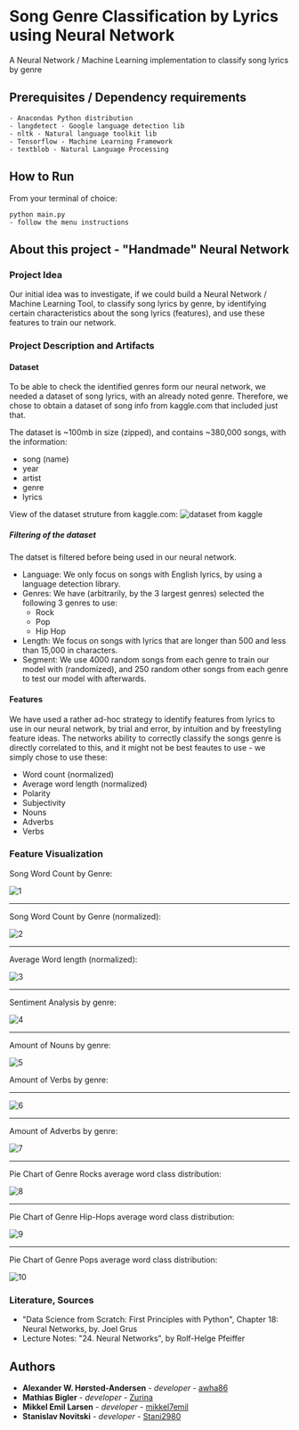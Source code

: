 # Song Genre Classification by Lyrics using Neural Network
A Neural Network / Machine Learning implementation to classify song lyrics by genre

## Prerequisites / Dependency requirements
````
- Anacondas Python distribution
- langdetect - Google language detection lib
- nltk - Natural language toolkit lib
- Tensorflow - Machine Learning Framework
- textblob - Natural Language Processing
````

## How to Run
From your terminal of choice:
````
python main.py
- follow the menu instructions
````

## About this project - "Handmade" Neural Network
 
### Project Idea
Our initial idea was to investigate, if we could build a Neural Network / Machine Learning Tool, to classify song lyrics by genre, by identifying certain characteristics about the song lyrics (features), and use these features to train our network. 

### Project Description and Artifacts
#### Dataset
To be able to check the identified genres form our neural network, we needed a dataset of song lyrics, with an already noted genre. Therefore, we chose to obtain a dataset of song info from kaggle.com that included just that. 

The dataset is ~100mb in size (zipped), and contains ~380,000 songs, with the information:
- song (name)
- year
- artist
- genre
- lyrics

View of the dataset struture from kaggle.com:
![dataset from kaggle](/readme_images/dataset.png)

##### Filtering of the dataset
The datset is filtered before being used in our neural network. 

- Language: We only focus on songs with English lyrics, by using a language detection library.  
- Genres: We have (arbitrarily, by the 3 largest genres) selected the following 3 genres to use:
    - Rock
    - Pop
    - Hip Hop  
- Length: We focus on songs with lyrics that are longer than 500 and less than 15,000 in characters. 
- Segment: We use 4000 random songs from each genre to train our model with (randomized), and 250 random other songs from each genre to test our model with afterwards.

#### Features
We have used a rather ad-hoc strategy to identify features from lyrics to use in our neural network, by trial and error, by intuition and by freestyling feature ideas. The networks ability to correctly classify the songs genre is directly correlated to this, and it might not be best feautes to use - we simply chose to use these:

- Word count (normalized)
- Average word length (normalized)
- Polarity
- Subjectivity
- Nouns
- Adverbs
- Verbs

### Feature Visualization

Song Word Count by Genre:

![1](/readme_images/graphs/word_count_pr_genre.png)

---

Song Word Count by Genre (normalized):

![2](/readme_images/graphs/nm_word_count_pr_genre.png)

---

Average Word length (normalized):

![3](/readme_images/graphs/nm_avg_word_len_1.png)

---

Sentiment Analysis by genre:

![4](/readme_images/graphs/sentiment_analysis.png)

---

Amount of Nouns by genre:

![5](/readme_images/graphs/amount_of_nouns_pr_genre.png)

Amount of Verbs by genre:

---

![6](/readme_images/graphs/amount_of_verbs_pr_genre.png)

---

Amount of Adverbs by genre:

![7](/readme_images/graphs/amount_of_adverbs_pr_genrepng.png)

---

Pie Chart of Genre Rocks average word class distribution:

![8](/readme_images/graphs/circle_diagram_rock_wordclass_distribution.png)

---

Pie Chart of Genre Hip-Hops average word class distribution:

![9](/readme_images/graphs/circle_diagram_hiphop_wordclass_distribution.png)

---

Pie Chart of Genre Pops average word class distribution:

![10](/readme_images/graphs/circle_diagram_pop_wordclass_distribution.png)


### Literature, Sources
 - "Data Science from Scratch: First Principles with Python", Chapter 18: Neural Networks, by. Joel Grus
-  Lecture Notes: "24. Neural Networks", by Rolf-Helge Pfeiffer

## Authors

* **Alexander W. Hørsted-Andersen** - *developer* - [awha86](https://github.com/awha86)
* **Mathias Bigler** - *developer* - [Zurina](https://github.com/Zurina)
* **Mikkel Emil Larsen** - *developer* - [mikkel7emil](https://github.com/mikkel7emil)
* **Stanislav Novitski** - *developer* - [Stani2980](https://github.com/Stani2980)
